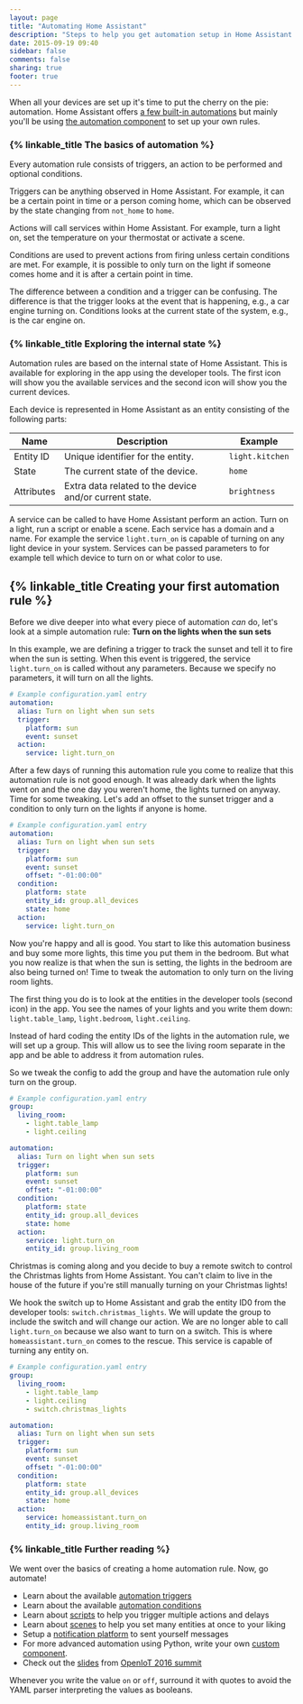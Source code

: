 ```yaml
---
layout: page
title: "Automating Home Assistant"
description: "Steps to help you get automation setup in Home Assistant."
date: 2015-09-19 09:40
sidebar: false
comments: false
sharing: true
footer: true
---
```


When all your devices are set up it's time to put the cherry on the pie: automation. Home Assistant offers [a few built-in automations](/components/#automation) but mainly you'll be using [the automation component](/components/automation/) to set up your own rules.

### {% linkable_title The basics of automation %}

Every automation rule consists of triggers, an action to be performed and optional conditions.

Triggers can be anything observed in Home Assistant. For example, it can be a certain point in time or a person coming home, which can be observed by the state changing from `not_home` to `home`.

Actions will call services within Home Assistant. For example, turn a light on, set the temperature on your thermostat or activate a scene.

Conditions are used to prevent actions from firing unless certain conditions are met. For example, it is possible to only turn on the light if someone comes home and it is after a certain point in time.

The difference between a condition and a trigger can be confusing. The difference is that the trigger looks at the event that is happening, e.g., a car engine turning on. Conditions looks at the current state of the system, e.g., is the car engine on.

### {% linkable_title Exploring the internal state %}

Automation rules are based on the internal state of Home Assistant. This is available for exploring in the app using the developer tools. The first icon will show you the available services and the second icon will show you the current devices.

Each device is represented in Home Assistant as an entity consisting of the following parts:

| Name | Description | Example |
| ---- | ----- | ---- |
| Entity ID | Unique identifier for the entity. | `light.kitchen`
| State | The current state of the device. | `home`
| Attributes | Extra data related to the device and/or current state. | `brightness`

A service can be called to have Home Assistant perform an action. Turn on a light, run a script or enable a scene. Each service has a domain and a name. For example the service `light.turn_on` is capable of turning on any light device in your system. Services can be passed parameters to for example tell which device to turn on or what color to use.

## {% linkable_title Creating your first automation rule %}

Before we dive deeper into what every piece of automation _can_ do, let's look at a simple automation rule: **Turn on the lights when the sun sets**

In this example, we are defining a trigger to track the sunset and tell it to fire when the sun is setting. When this event is triggered, the service `light.turn_on` is called without any parameters. Because we specify no parameters, it will turn on all the lights.

```yaml
# Example configuration.yaml entry
automation:
  alias: Turn on light when sun sets
  trigger:
    platform: sun
    event: sunset
  action:
    service: light.turn_on
```

After a few days of running this automation rule you come to realize that this automation rule is not good enough. It was already dark when the lights went on and the one day you weren't home, the lights turned on anyway. Time for some tweaking. Let's add an offset to the sunset trigger and a condition to only turn on the lights if anyone is home.

```yaml
# Example configuration.yaml entry
automation:
  alias: Turn on light when sun sets
  trigger:
    platform: sun
    event: sunset
    offset: "-01:00:00"
  condition:
    platform: state
    entity_id: group.all_devices
    state: home
  action:
    service: light.turn_on
```

Now you're happy and all is good. You start to like this automation business and buy some more lights, this time you put them in the bedroom. But what you now realize is that when the sun is setting, the lights in the bedroom are also being turned on! Time to tweak the automation to only turn on the living room lights.

The first thing you do is to look at the entities in the developer tools (second icon) in the app. You see the names of your lights and you write them down: `light.table_lamp`, `light.bedroom`, `light.ceiling`.

Instead of hard coding the entity IDs of the lights in the automation rule, we will set up a group. This will allow us to see the living room separate in the app and be able to address it from automation rules.

So we tweak the config to add the group and have the automation rule only turn on the group.

```yaml
# Example configuration.yaml entry
group:
  living_room:
    - light.table_lamp
    - light.ceiling

automation:
  alias: Turn on light when sun sets
  trigger:
    platform: sun
    event: sunset
    offset: "-01:00:00"
  condition:
    platform: state
    entity_id: group.all_devices
    state: home
  action:
    service: light.turn_on
    entity_id: group.living_room
```

Christmas is coming along and you decide to buy a remote switch to control the Christmas lights from Home Assistant. You can't claim to live in the house of the future if you're still manually turning on your Christmas lights!

We hook the switch up to Home Assistant and grab the entity ID0 from the developer tools: `switch.christmas_lights`. We will update the group to include the switch and will change our action. We are no longer able to call `light.turn_on` because we also want to turn on a switch. This is where `homeassistant.turn_on` comes to the rescue. This service is capable of turning any entity on.

```yaml
# Example configuration.yaml entry
group:
  living_room:
    - light.table_lamp
    - light.ceiling
    - switch.christmas_lights

automation:
  alias: Turn on light when sun sets
  trigger:
    platform: sun
    event: sunset
    offset: "-01:00:00"
  condition:
    platform: state
    entity_id: group.all_devices
    state: home
  action:
    service: homeassistant.turn_on
    entity_id: group.living_room
```

### {% linkable_title Further reading %}

We went over the basics of creating a home automation rule. Now, go automate!

 - Learn about the available [automation triggers](/components/automation/#triggers)
 - Learn about the available [automation conditions](/components/automation/#conditions)
 - Learn about [scripts](/components/script/) to help you trigger multiple actions and delays
 - Learn about [scenes](/components/scene/) to help you set many entities at once to your liking
 - Setup a [notification platform](/components/#notifications) to sent yourself messages
 - For more advanced automation using Python, write your own [custom component](/developers/creating_components/).
 - Check out the [slides](http://events.linuxfoundation.org/sites/events/files/slides/OpenIoT%202016%20-%20Automating%20your%20Home%20with%20Home%20Assistant.pdf) from [OpenIoT 2016 summit](http://events.linuxfoundation.org/events/openiot-summit)

<p class='note warning'>
  Whenever you write the value <code>on</code> or <code>off</code>, surround it with quotes to avoid
  the YAML parser interpreting the values as booleans.
</p>
